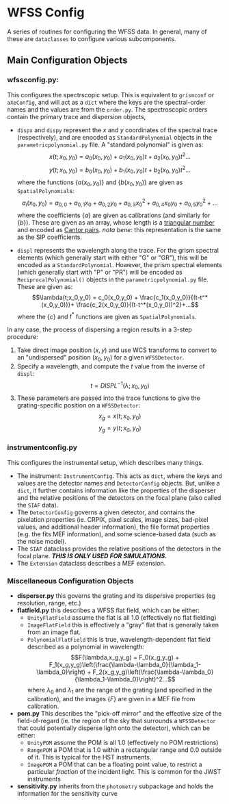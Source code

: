 # WFSS Config
A series of routines for configuring the WFSS data.  In general, many of these are ```dataclasses``` to configure various subcomponents.


## Main Configuration Objects


### **wfssconfig.py:** 

This configures the spectrscopic setup.  This is equivalent to ```grismconf``` or ```aXeConfig```, and will act as a ```dict``` where the keys are the spectral-order names and the values are from the ```order.py```.  The spectroscopic orders contain the primary trace and dispersion objects, 

- ```dispx``` and ```dispy``` represent the $x$ and $y$ coordinates of the spectral trace (respectively), and are enocded as ```StandardPolynomial``` objects in the ```parametricpolynomial.py``` file.  A "standard polynomial" is given as:
$$x(t;x_0,y_0) = a_0(x_0,y_0) + a_1(x_0,y_0) t + a_2(x_0,y_0)t^2 ...$$
$$y(t;x_0,y_0) = b_0(x_0,y_0) + b_1(x_0,y_0) t + b_2(x_0,y_0)t^2 ...$$
where the functions $\{a(x_0,y_0)\}$ and $\{b(x_0,y_0)\}$ are given as ```SpatialPolynomial```s:
$$a_i(x_0,y_0) = a_{0,0} + a_{0,1} x_0 + a_{0,2} y_0 + a_{0,3} x_0^2 + a_{0,4}x_0y_0 + a_{0,5}y_0^2 + ...$$
where the coefficients $\{a\}$ are given as calibrations (and similarly for $\{b\}$).  These are given as an array, whose length is a [triangular number](https://en.wikipedia.org/wiki/Triangular_number) and encoded as [Cantor pairs](https://en.wikipedia.org/wiki/Pairing_function).  *nota bene:* this representation is the same as the SIP coefficients.  

-  ```displ``` represents the wavelength along the trace.  For the grism spectral elements (which generally start with either "G" or "GR"), this will be encoded as a ```StandardPolynomial```.  However, the prism spectral elements (which generally start with "P" or "PR") will be encoded as ```ReciprocalPolynomial()``` objects in the ```parametricpolynomial.py``` file.  These are given as:
$$\lambda(t;x_0,y_0) = c_0(x_0,y_0) + \frac{c_1(x_0,y_0)}{(t-t^*(x_0,y_0))}+ \frac{c_2(x_0,y_0)}{(t-t^*(x_0,y_0))^2}+...$$
where the $\{c\}$ and $t^*$ functions are given as ```SpatialPolynomials```.

In any case, the process of dispersing a region results in a 3-step procedure:

1. Take direct image position $(x,y)$ and use WCS transforms to convert to an "undispersed" position $(x_0,y_0)$ for a given ```WFSSDetector```.
2. Specify a wavelength, and compute the $t$ value from the inverse of ```displ```:  
$$t = DISPL^{-1}(\lambda;x_0,y_0)$$
3. These parameters are passed into the trace functions to give the grating-specific position on a ```WFSSDetector```:
$$x_g=x(t;x_0,y_0)$$
$$y_g=y(t;x_0,y_0)$$

### **instrumentconfig.py**

This configures the instrumental setup, which describes many things.  

- The instrument: ```InstrumentConfig```.  This acts as ```dict```, where the keys and values are the detector names and ```DetectorConfig``` objects.  But, unlike a ```dict```, it further contains information like the properties of the disperser and the relative positions of the detectors on the focal plane (also called the ```SIAF``` data).  
- The ```DetectorConfig``` governs a given detector, and contains the pixelation properties (ie. CRPIX, pixel scales, image sizes, bad-pixel values, and additional header information), the file format properties (e.g. the fits MEF information), and some science-based data (such as the noise model).  
- The ```SIAF``` dataclass provides the relative positions of the detectors in the focal plane.  ***THIS IS ONLY USED FOR SIMULATIONS.***
- The ```Extension``` dataclass describes a MEF extension.

### Miscellaneous Configuration Objects
- **disperser.py** this governs the grating and its dispersive properties (eg resolution, range, etc.)
- **flatfield.py** this describes a WFSS flat field, which can be either:
  -  ```UnityFlatField``` assume the flat is all 1.0 (effectively no flat fielding)
  -  ```ImageFlatField``` this is effectively a "gray" flat that is generally taken from an image flat.
  -  ```PolynomialFlatField``` this is true, wavelength-dependent flat field described as a polynomial in wavelength:
   $$F(\lambda,x_g,y_g) = F_0(x_g,y_g) + F_1(x_g,y_g)\left(\frac{\lambda-\lambda_0}{\lambda_1-\lambda_0}\right) + F_2(x_g,y_g)\left(\frac{\lambda-\lambda_0}{\lambda_1-\lambda_0}\right)^2...$$
where $\lambda_0$ and $\lambda_1$ are the range of the grating (and specified in the calibration), and the images $\{F\}$ are given in a MEF file from calibration.
- **pom.py** This describes the "pick-off mirror" and the effective size of the field-of-regard (ie. the region of the sky that surrounds a ```WFSSDetector``` that could potentially disperse light onto the detector), which can be either:
  - ```UnityPOM``` assume the POM is all 1.0 (effectively no POM restrictions)
  - ```RangePOM``` a POM that is 1.0 within a rectangular range and 0.0 outside of it.  This is typical for the HST instruments.
  - ```ImagePOM``` a POM that can be a floating point value, to restrict a particular *fraction* of the incident light.  This is common for the JWST instruments
- **sensitivity.py** inherits from the ```photometry``` subpackage and holds the information for the sensitivity curve